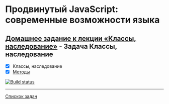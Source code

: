 # Продвинутый JavaScript: современные возможности языка
## [Домашнее задание к лекции «Классы, наследование»](https://github.com/TomSG03/ajs-homeworks/tree/master/oop) - Задача Классы, наследование
- [x] Классы, наследование
- [x] [Методы](https://github.com/TomSG03/opp-metod)

[![Build status](https://ci.appveyor.com/api/projects/status/58pa8rnd4tl6ssks?svg=true)](https://ci.appveyor.com/project/TomSG03/opp-class)

---
[Спискок задач](https://github.com/TomSG03/ajs-homeworks-list)
